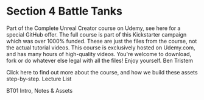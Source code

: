 # Section 4 Battle Tanks

Part of the Complete Unreal Creator course on Udemy, see here for a special GitHub offer. The full course is part of this Kickstarter campaign which was over 1000% funded.
These are just the files from the course, not the actual tutorial videos. This course is exclusively hosted on Udemy.com, and has many hours of high-quality videos.
You're welcome to download, fork or do whatever else legal with all the files!
Enjoy yourself.
Ben Tristem

Click here to find out more about the course, and how we build these assets step-by-step.
Lecture List

BT01 Intro, Notes & Assets


